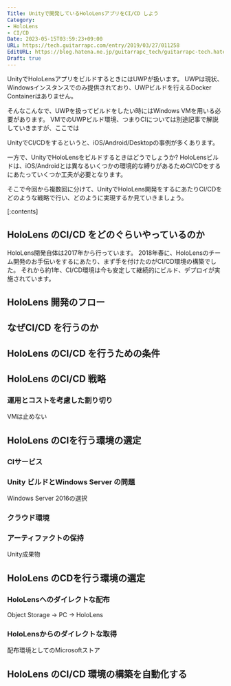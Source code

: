 ```yaml
---
Title: Unityで開発しているHoloLensアプリをCI/CD しよう
Category:
- HoloLens
- CI/CD
Date: 2023-05-15T03:59:23+09:00
URL: https://tech.guitarrapc.com/entry/2019/03/27/011258
EditURL: https://blog.hatena.ne.jp/guitarrapc_tech/guitarrapc-tech.hatenablog.com/atom/entry/17680117126993600077
Draft: true
---
```


UnityでHoloLensアプリをビルドするときにはUWPが扱います。
UWPは現状、Windowsインスタンスでのみ提供されており、UWPビルドを行えるDocker Containerはありません。

そんなこんなで、UWPを扱ってビルドをしたい時にはWindows VMを用いる必要があります。
VMでのUWPビルド環境、つまりCIについては別途記事で解説していきますが、ここでは

UnityでCI/CDをするというと、iOS/Android/Desktopの事例が多くあります。

一方で、UnityでHoloLensをビルドするときはどうでしょうか?
HoloLensビルドは、iOS/Androidとは異なるいくつかの環境的な縛りがあるためCI/CDをするにあたっていくつか工夫が必要となります。

そこで今回から複数回に分けて、UnityでHoloLens開発をするにあたりCI/CDをどのような戦略で行い、どのように実現するか見ていきましょう。



[:contents]

## HoloLens のCI/CD をどのぐらいやっているのか

HoloLens開発自体は2017年から行っています。
2018年春に、HoloLensのチーム開発のお手伝いをするにあたり、まず手を付けたのがCI/CD環境の構築でした。
それから約1年、CI/CD環境は今も安定して継続的にビルド、デプロイが実施されています。

## HoloLens 開発のフロー

## なぜCI/CD を行うのか



## HoloLens のCI/CD を行うための条件

## HoloLens のCI/CD 戦略

### 運用とコストを考慮した割り切り

VMは止めない

## HoloLens のCIを行う環境の選定

### CIサービス

### Unity ビルドとWindows Server の問題

Windows Server 2016の選択

### クラウド環境

### アーティファクトの保持

Unity成果物

## HoloLens のCDを行う環境の選定

### HoloLensへのダイレクトな配布

Object Storage -> PC -> HoloLens

### HoloLensからのダイレクトな取得

配布環境としてのMicrosoftストア

## HoloLens のCI/CD 環境の構築を自動化する
